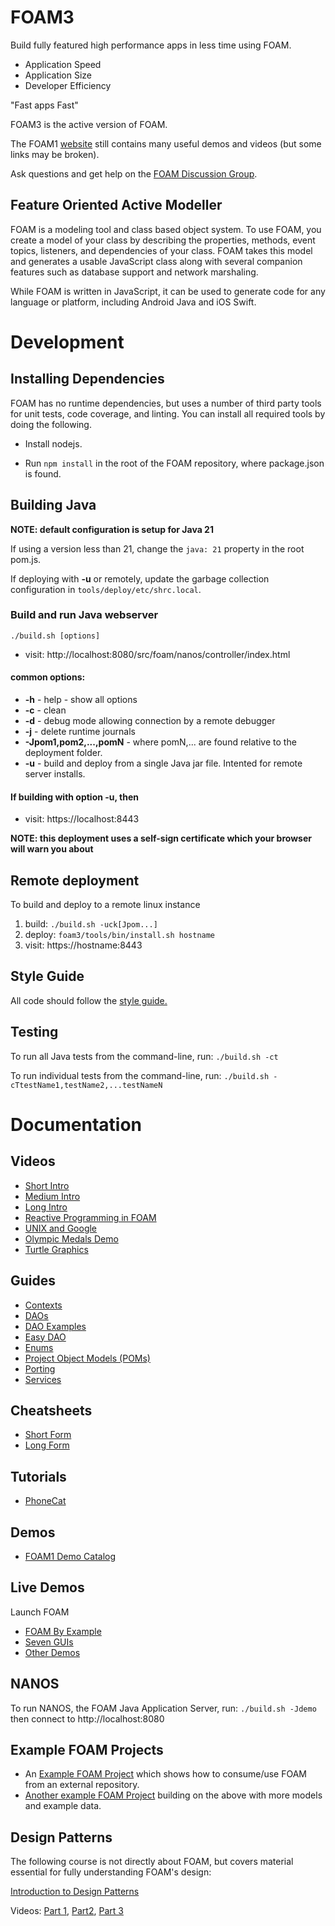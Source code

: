 # FOAM3

Build fully featured high performance apps in less time using FOAM.

  * Application Speed
  * Application Size
  * Developer Efficiency

"Fast apps Fast"

FOAM3 is the active version of FOAM.

The FOAM1 [website](https://foam-framework.github.io/foam/) still contains many useful demos and videos (but some links may be broken).

Ask questions and get help on the [FOAM Discussion Group](https://groups.google.com/g/foam-framework-discuss).

<!--
[![Build Status](https://travis-ci.org/foam-framework/foam3.svg?branch=master)](https://travis-ci.org/foam-framework/foam3) -->

## Feature Oriented Active Modeller

FOAM is a modeling tool and class based object system.  To use FOAM,
you create a model of your class by describing the properties, methods,
event topics, listeners, and dependencies of your class.  FOAM takes
this model and generates a usable JavaScript class along with several
companion features such as database support and network marshaling.

While FOAM is written in JavaScript, it can be used to generate code
for any language or platform, including Android Java and iOS Swift.

# Development
## Installing Dependencies

FOAM has no runtime dependencies, but uses a number of third party tools for
unit tests, code coverage, and linting.  You can install all required
tools by doing the following.

* Install nodejs.

* Run `npm install` in the root of the FOAM repository, where
  package.json is found.

## Building Java

**NOTE: default configuration is setup for Java 21** 

If using a version less than 21, change the `java: 21` property in the root pom.js.

If deploying with **-u** or remotely, update the garbage collection configuration in `tools/deploy/etc/shrc.local`. 

### Build and run Java webserver

`./build.sh [options]`

* visit: http://localhost:8080/src/foam/nanos/controller/index.html

#### common options:

* **-h** - help - show all options
* **-c** - clean
* **-d** - debug mode allowing connection by a remote debugger
* **-j** - delete runtime journals
* **-Jpom1,pom2,...,pomN** - where pomN,... are found relative to the deployment folder. 
* **-u** - build and deploy from a single Java jar file. Intented for remote server installs.

#### If building with option **-u**, then 

* visit: https://localhost:8443

**NOTE: this deployment uses a self-sign certificate which your browser will warn you about**

<!--
## Running Application Controller

The FOAM Application Controller allows you to access components of your foam
app by using the browser & displaying it as a GUI.
To access, run the following in the parent directory of foam3:
-->

## Remote deployment

To build and deploy to a remote linux instance

1. build: `./build.sh -uck[Jpom...]`
1. deploy: `foam3/tools/bin/install.sh hostname`
1. visit: https://hostname:8443

## Style Guide

All code should follow the [style guide.](doc/guides/StyleGuide.md)

## Testing
To run all Java tests from the command-line, run:
`./build.sh -ct`

To run individual tests from the command-line, run:
`./build.sh -cTtestName1,testName2,...testNameN`

<!--
* _npm test_ runs standard unit tests.

* _npm run testDebug_ runs the unit tests with a debugger.

* _npm run coverage_ runs code coverage and creates an html report in /coverage.

For in-browser testing, run your favorite web server at the root of the FOAM
repository. In a browser, navigate to
[http://localhost:8080/test/browser/SpecRunner.html](http://localhost:8000/test/browser/SpecRunner.html)
to run the unit tests.
-->
# Documentation

## Videos
- [Short Intro](https://www.youtube.com/watch?v=S4LbUv5FsGQ)
- [Medium Intro](https://www.youtube.com/watch?v=n699DWb2TUs)
- [Long Intro](https://www.youtube.com/watch?v=PsFLlgrzn2E)
- [Reactive Programming in FOAM](https://www.youtube.com/watch?v=-fbq-_H6Lf4)
- [UNIX and Google](https://www.youtube.com/watch?v=3Ea3pkTCYx4)
- [Olympic Medals Demo](https://www.youtube.com/watch?v=y9i4oW9dHHw)
- [Turtle Graphics](https://www.youtube.com/watch?v=4wO_RrftJTE)

## Guides
- [Contexts](doc/guides/Context.md)
- [DAOs](doc/guides/Dao.md)
- [DAO Examples](doc/guides/DaoExamples.md)
- [Easy DAO](doc/guides/EasyDao.md)
- [Enums](doc/guides/Enum.md)
- [Project Object Models (POMs)](doc/guides/POM.md)
- [Porting](doc/guides/Porting.md)
- [Services](doc/guides/Services.md)

## Cheatsheets
- [Short Form](https://docs.google.com/document/d/1IUH4jveNk5eidFiXr-m76mYOAdPMA5TngF-wgN4zFvM/edit?usp=sharing)
- [Long Form](https://docs.google.com/document/d/1XnxtQ_B6D1SWo2FSh8UkWq1euElBLONBVBCo6cPueL4/edit?usp=sharing)

## Tutorials
<!--
- [TODO](http://foam-framework.github.io/foam/tutorial/todo/0-intro/) (needs to be ported to FOAM3, needs fixes, even for FOAM1) -->
- [PhoneCat](https://github.com/kgrgreer/foam3/blob/development/tutorial/phonecat/0-intro.md)

## Demos
- [FOAM1 Demo Catalog](http://foam-framework.github.io/foam/foam/demos/DemoCat.html)

## Live Demos
Launch FOAM 
- [FOAM By Example](http://localhost:8080/foam3/src/foam/demos/examples/index.html)
- [Seven GUIs](http://localhost:8080/foam3/src/foam/demos/sevenguis/index.html)
- [Other Demos](http://localhost:8080/foam3/src/foam/demos/index.html)

## NANOS
To run NANOS, the FOAM Java Application Server, run:
`./build.sh -Jdemo`
then connect to http://localhost:8080

## Example FOAM Projects
- An [Example FOAM Project](https://github.com/adamvy/example-foam-project) which shows how to consume/use FOAM from an external repository.
- [Another example FOAM Project](https://github.com/jlhughes/Journal) building on the above with more models and example data. 

## Design Patterns
The following course is not directly about FOAM, but covers material essential for fully understanding FOAM's design:

[Introduction to Design Patterns](https://docs.google.com/presentation/d/1kcohKD0WJHJWoJshOUpVdk-Pa3oeJMt9DTl63gWt-bo/edit)

Videos: [Part 1](https://www.youtube.com/watch?v=uslGu0kezeg), [Part2](https://www.youtube.com/watch?v=jzWjp_B7wE4), [Part 3](https://www.youtube.com/watch?v=yIfPa7yzYpQ)
